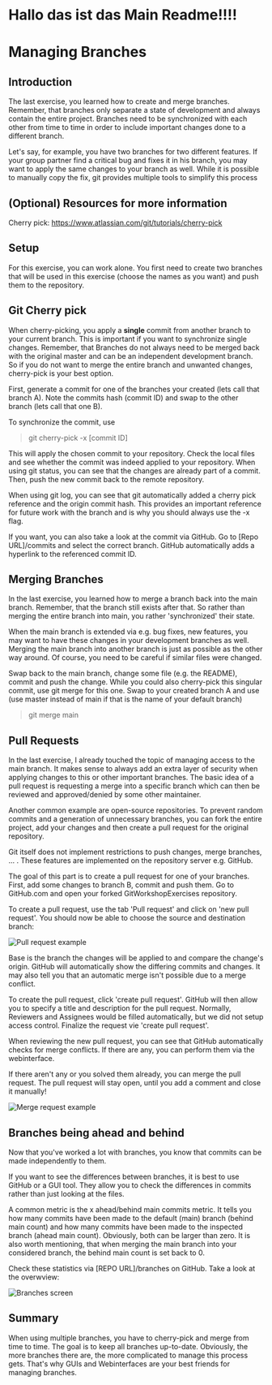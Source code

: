 # Hallo das ist das Main Readme!!!!

# Managing Branches

## Introduction

The last exercise, you learned how to create and merge branches.
Remember, that branches only separate a state of development and always contain the entire project.
Branches need to be synchronized with each other from time to time in order to include important changes done to a different branch.

Let's say, for example, you have two branches for two different features.
If your group partner find a critical bug and fixes it in his branch, you may want to apply the same changes to your branch as well.
While it is possible to manually copy the fix, git provides multiple tools to simplify this process

## (Optional) Resources for more information

Cherry pick: https://www.atlassian.com/git/tutorials/cherry-pick

## Setup

For this exercise, you can work alone.
You first need to create two branches that will be used in this exercise (choose the names as you want) and push them to the repository.

## Git Cherry pick

When cherry-picking, you apply a **single** commit from another branch to your current branch.
This is important if you want to synchronize single changes.
Remember, that Branches do not always need to be merged back with the original master and can be an independent development branch.
So if you do not want to merge the entire branch and unwanted changes, cherry-pick is your best option.

First, generate a commit for one of the branches your created (lets call that branch A).
Note the commits hash (commit ID) and swap to the other branch (lets call that one B).

To synchronize the commit, use

> git cherry-pick -x [commit ID]

This will apply the chosen commit to your repository.
Check the local files and see whether the commit was indeed applied to your repository.
When using git status, you can see that the changes are already part of a commit.
Then, push the new commit back to the remote repository.

When using git log, you can see that git automatically added a cherry pick reference and the origin commit hash.
This provides an important reference for future work with the branch and is why you should always use the -x flag.

If you want, you can also take a look at the commit via GitHub.
Go to [Repo URL]/commits and select the correct branch.
GitHub automatically adds a hyperlink to the referenced commit ID.

## Merging Branches

In the last exercise, you learned how to merge a branch back into the main branch.
Remember, that the branch still exists after that.
So rather than merging the entire branch into main, you rather 'synchronized' their state.

When the main branch is extended via e.g. bug fixes, new features, you may want to have these changes in your development branches as well.
Merging the main branch into another branch is just as possible as the other way around.
Of course, you need to be careful if similar files were changed.

Swap back to the main branch, change some file (e.g. the README), commit and push the change.
While you could also cherry-pick this singular commit, use git merge for this one.
Swap to your created branch A and use (use master instead of main if that is the name of your default branch)

> git merge main

## Pull Requests

In the last exercise, I already touched the topic of managing access to the main branch.
It makes sense to always add an extra layer of security when applying changes to this or other important branches.
The basic idea of a pull request is requesting a merge into a specific branch which can then be reviewed and approved/denied by some other maintainer.

Another common example are open-source repositories.
To prevent random commits and a generation of unnecessary branches, you can fork the entire project, add your changes and then create a pull request for the original repository.

Git itself does not implement restrictions to push changes, merge branches, ... .
These features are implemented on the repository server e.g. GitHub.

The goal of this part is to create a pull request for one of your branches.
First, add some changes to branch B, commit and push them.
Go to GitHub.com and open your forked GitWorkshopExercises repository.

To create a pull request, use the tab 'Pull request' and click on 'new pull request'.
You should now be able to choose the source and destination branch:

![Pull request example](pr.PNG)

Base is the branch the changes will be applied to and compare the change's origin.
GitHub will automatically show the differing commits and changes.
It may also tell you that an automatic merge isn't possible due to a merge conflict.

To create the pull request, click 'create pull request'.
GitHub will then allow you to specify a title and description for the pull request.
Normally, Reviewers and Assignees would be filled automatically, but we did not setup access control.
Finalize the request vie 'create pull request'.

When reviewing the new pull request, you can see that GitHub automatically checks for merge conflicts.
If there are any, you can perform them via the webinterface.

If there aren't any or you solved them already, you can merge the pull request.
The pull request will stay open, until you add a comment and close it manually!

![Merge request example](mr.PNG)

## Branches being ahead and behind

Now that you've worked a lot with branches, you know that commits can be made independently to them.

If you want to see the differences between branches, it is best to use GitHub or a GUI tool.
They allow you to check the differences in commits rather than just looking at the files.

A common metric is the x ahead/behind main commits metric.
It tells you how many commits have been made to the default (main) branch (behind main count) and how many commits have been made to the inspected branch (ahead main count).
Obviously, both can be larger than zero.
It is also worth mentioning, that when merging the main branch into your considered branch, the behind main count is set back to 0.

Check these statistics via [REPO URL]/branches on GitHub.
Take a look at the overwview:

![Branches screen](branches.PNG)

## Summary

When using multiple branches, you have to cherry-pick and merge from time to time.
The goal is to keep all branches up-to-date.
Obviously, the more branches there are, the more complicated to manage this process gets.
That's why GUIs and Webinterfaces are your best friends for managing branches.
